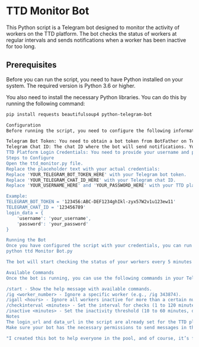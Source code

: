 # TTD Monitor Bot

This Python script is a Telegram bot designed to monitor the activity of workers on the TTD platform. The bot checks the status of workers at regular intervals and sends notifications when a worker has been inactive for too long.

## Prerequisites

Before you can run the script, you need to have Python installed on your system. The required version is Python 3.6 or higher.

You also need to install the necessary Python libraries. You can do this by running the following command:

```bash
pip install requests beautifulsoup4 python-telegram-bot

Configuration
Before running the script, you need to configure the following information:

Telegram Bot Token: You need to obtain a bot token from BotFather on Telegram.
Telegram Chat ID: The chat ID where the bot will send notifications. You can obtain this by messaging your bot and checking the chat ID from the bot's response or using an online tool.
TTD Platform Login Credentials: You need to provide your username and password for the TTD platform.
Steps to Configure
Open the ttd_monitor.py file.
Replace the placeholder text with your actual credentials:
Replace 'YOUR_TELEGRAM_BOT_TOKEN_HERE' with your Telegram bot token.
Replace 'YOUR_TELEGRAM_CHAT_ID_HERE' with your Telegram chat ID.
Replace 'YOUR_USERNAME_HERE' and 'YOUR_PASSWORD_HERE' with your TTD platform login credentials.

Example:
TELEGRAM_BOT_TOKEN = '123456:ABC-DEF1234ghIkl-zyx57W2v1u123ew11'
TELEGRAM_CHAT_ID = '123456789'
login_data = {
    'username': 'your_username',
    'password': 'your_password'
}

Running the Bot
Once you have configured the script with your credentials, you can run the bot by executing the following command in your terminal:
python ttd Monitor Bot.py

The bot will start checking the status of your workers every 5 minutes (by default) and will notify you in Telegram if any worker has been inactive for the specified duration.

Available Commands
Once the bot is running, you can use the following commands in your Telegram chat with the bot:

/start - Show the help message with available commands.
/ig <worker_number> - Ignore a specific worker (e.g., /ig 343874).
/igall <hours> - Ignore all workers inactive for more than a certain number of hours (e.g., /igall 3, default 23).
/checkinterval <minutes> - Set the interval for checks (1 to 120 minutes, default 5).
/inactive <minutes> - Set the inactivity threshold (10 to 60 minutes, default 30).
Notes
The login_url and data_url in the script are already set for the TTD platform and do not need to be changed.
Make sure your bot has the necessary permissions to send messages in the specified chat.

"I created this bot to help everyone in the pool, and of course, it’s free. But if you’re feeling generous and would like to support the development of this bot and other similar projects, you can send Bitcoin to this address: bc1pkjdkx0vgscv3xs902ueunksldq7s2x7m6xrnqp3ue5pateuazqjseds7ct  I would be immensely grateful for both the Bitcoin and your feedback."
